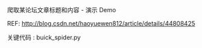 爬取某论坛文章标题和内容 - 演示 Demo

REF: http://blog.csdn.net/haoyuewen812/article/details/44808425

关键代码 : buick_spider.py

